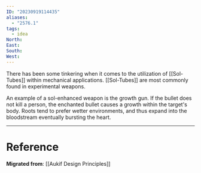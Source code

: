 ```yaml
---
ID: "20230919114435"
aliases:
  - "2576.1"
tags:
  - idea
North: 
East: 
South: 
West:
---
```

There has been some tinkering when it comes to the utilization of [[Sol-Tubes]] within mechanical applications. [[Sol-Tubes]] are most commonly found in experimental weapons. 

An example of a sol-enhanced weapon is the growth gun. If the bullet does not kill a person, the enchanted bullet causes a growth within the target's body. Roots tend to prefer wetter environments, and thus expand into the bloodstream eventually bursting the heart.

---

# Reference

**Migrated from**: [[Aukif Design Principles]]